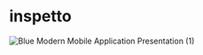 # inspetto
![Blue Modern Mobile Application Presentation (1)](https://github.com/user-attachments/assets/1c2c8604-085e-47da-9d59-1351e73d6fa0)
